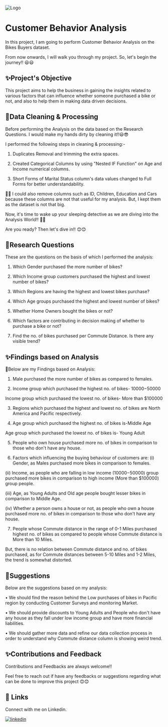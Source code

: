
![Logo](https://welovedaily.com/media/pages/resources/35-outstanding-bicycle-illustrations/2273525342-1681375205/bike-illustrations-thumb-1530x1080-q72.jpg)


# Customer Behavior Analysis

In this project, I am going to perform Customer Behavior Analysis on the Bikes Buyers dataset.

From now onwards, I will walk you through my project. So, let's begin the journey!! 😃😃


## ✨Project's Objective
This project aims to help the business in gaining the insights related to various factors that can influence whether someone purchased a bike or not, and also to help them in making data driven decisions. 
## 📌Data Cleaning & Processing
Before performing the Analysis on the data based on the Research Questions. I would make my hands dirty by cleaning it!!😃😎

I performed the following steps in cleaning & processing:-

1. Duplicates Removal and trimming the extra spaces.


2. Created Categorical Columns by using "Nested IF Function" on Age and Income numerical columns.

3. Short Forms of Marital Status column's data values changed to Full Forms for better understandability. 


📌📌 I could also remove columns such as ID, Children, Education and Cars because these columns are not that useful for my analysis. But, I kept them as the dataset is not that big.  

Now, it's time to wake up your sleeping detective as we are diving into the Analysis World!! 🤠😀

Are you ready? Then let's dive in!! 😊😊





## 🤔Research Questions

These are the questions on the basis of which I performed the analysis:  
1. Which Gender purchased the more number of bikes?

2. Which Income group customers purchased the highest and lowest number of bikes?

3. Which Regions are having the highest and lowest bikes purchase?

4. Which Age groups purchased the highest and lowest number of bikes?

5. Whether Home Owners bought the bikes or not?

6. Which factors are contributing in decision making of whether to purchase a bike or not?

7. Find the no. of bikes purchased per Commute Distance. Is there any visible trend?
## ✨Findings based on Analysis
📌Below are my Findings based on Analysis: 

1. Male purchased the more number of bikes as compared to females.

2. Income group which purchased the highest no. of bikes- $10000-$50000  

Income group which purchased the lowest no. of bikes- More than $100000 

3. Regions which purchased the highest and lowest no. of bikes are North America and Pacific respectively.

4. Age group which purchased the highest no. of bikes is-Middle Age

Age group which purchased the lowest no. of bikes is- Young Adult

5. People who own house purchased more no. of bikes in comparison to those who don't have any house.

6. Factors which influencing the buying behaviour of customers are:
(i) Gender, as Males purchased more bikes in comparison to females.

(ii) Income, as people who are falling in low income ($10000-$50000) group purchased more bikes in comparison to high income (More than $100000) group people.

(iii) Age, as Young Adults and Old age people bought lesser bikes in comparison to Middle Age.

(iv) Whether a person owns a house or not, as people who own a house purchased more no. of bikes in comparison to those who don't have any house.

7. People whose Commute distance in the range of 0-1 Miles purchased highest no. of bikes as compared to people whose Commute distance is More than 10 Miles. 

But, there is no relation between Commute distance and no. of bikes purchased, as for Commute distances between 5-10 Miles and 1-2 Miles, the trend is somewhat distorted. 

 








 


## 📌Suggestions

Below are the suggestions based on my analysis:

• We should find the reason behind the Low purchases of bikes in Pacific region by conducting Customer Surveys and monitoring Market.

• We should provide discounts to Young Adults and People who don't have any house as they fall under low income group and have more financial liabilities.

• We should gather more data and refine our data collection process in order to understand why Commute distance column is showing weird trend. 
## ✨Contributions and Feedback

Contributions and Feedbacks are always welcome!! 

Feel free to reach out if have any feedbacks or suggestions regarding what can be done to improve this project 😊😊


## 🔗 Links
Connect with me on Linkedin. 

[![linkedin](https://img.shields.io/badge/linkedin-0A66C2?style=for-the-badge&logo=linkedin&logoColor=white)](https://www.linkedin.com/)


